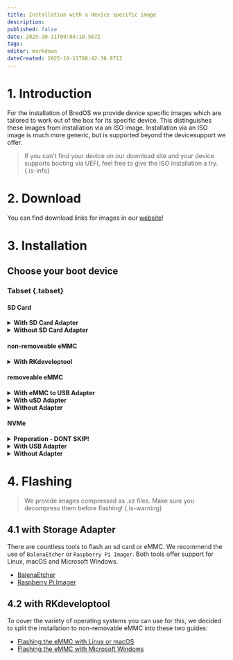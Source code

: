 ```yaml
---
title: Installation with a device specific image
description: 
published: false
date: 2025-10-11T09:04:10.567Z
tags: 
editor: markdown
dateCreated: 2025-10-11T08:42:36.971Z
---
```


# 1. Introduction
For the installation of BredOS we provide device specific images which are tailored to work out of the box for its specific device. This distinguishes these images from installation via an ISO image. Installation via an ISO image is much more generic, but is supported beyond the devicesupport we offer. 
> If you can't find your device on our download site and your device supports booting via UEFI, feel free to give the ISO installation a try.
{.is-info}


# 2. Download
You can find download links for images in our [website](https://bredos.org/download.html)!

# 3. Installation

## Choose your boot device
### Tabset {.tabset}
#### SD Card

<details>
<summary><b>With SD Card Adapter</b></summary>
Insert  your SD Card into your SD Card reader of your PC and continue with [4.1 with Storage Adapter](#h-41-with-storage-adapter).

</details>

<details>
<summary><b>Without SD Card Adapter</b></summary>
Insert your SD Card into your SBC and continue with the guide accordingly to your PC's OS found in section [4.2 with RKdeveloptool](#h-4-2-with-rkdeveloptool). Before flashing you must set your target to the sd card. To process to do so is documented in the guide.
  

</details>


#### non-removeable eMMC

<details>
<summary><b>With RKdeveloptool</b></summary>
Continue with the guide accordingly to your PC's OS found in section [4.2 with RKdeveloptool](#h-4-2-with-rkdeveloptool)
  

</details>


#### removeable eMMC

<details>
<summary><b>With eMMC to USB Adapter</b></summary>
As almost all commonly known USB Sticks are based on eMMC storage there are USB to eMMC adapters out there which are USB-Sticks but with removable eMMC storage. These can be used to flash BredOS too.

<details>
<summary><b>USB to eMMC adapter</b></summary>

![emmc-reader-cut.png](/installation-dsi/emmc-reader-cut.png)
   </details>

Then continue with [4.1 with Storage Adapter](#h-41-with-storage-adapter).
  
</details>

<details>
<summary><b>With uSD Adapter</b></summary>
As a eMMC is basically an SD Card which is (mostly) hardwired to the SBC there are adapters you can connect your eMMC to convert them into an SD Card.

<details>
<summary><b>uSD Adpater and eMMC</b></summary>

![usd-emmc-cut.png](/installation-dsi/usd-emmc-cut.png)

</details>
Firmly press the connector of the eMMC onto the uSD Adapter and connect them to your SD Card Reader.

<details>
<summary><b>uSD Adapter connected to reader</b></summary>

![usd-connected-cut.png](/installation-dsi/usd-connected-cut.png)
  
</details>

Then continue with [4.1 with Storage Adapter](#h-41-with-storage-adapter).
  
</details>

<details>
<summary><b>Without Adapter</b></summary>
Connect your eMMC to your SBC and continue with the guide accordingly to your PC's OS found in section [4.2 with RKdeveloptool](#h-4-2-with-rkdeveloptool). 

</details>

#### NVMe

<details>
<summary><b>Preperation - DONT SKIP!</b></summary>
As direct booting from the NVMe drive is not supported by our devices we need to install UEFI to a different medium. After UEFI is booted you then are able to boot from the nVME drive directly. To install UEFI to your SPI or SD Card follow [this guide](/en/install/Installation-of-UEFI).

</details>

<details>
<summary><b>With USB Adapter</b></summary>
Connect the drive to your PC via a USB adapter and continue with [4.1 with Storage Adapter](#h-41-with-storage-adapter). After flashing connect the drive to the NVMe port of your SBC.

</details>

<details>
<summary><b>Without Adapter</b></summary>
Connect your NVMe drive to your SBC and continue with the guide accordingly to your PC's OS found in section [4.2 with RKdeveloptool](#h-4-2-with-rkdeveloptool). Before flashing you must set your target to NVMe. To process to do so is documented in the guide.

</details>
  




# 4. Flashing 
> We provide images compressed as .xz files. Make sure you decompress them before flashing!
{.is-warning}
## 4.1 with Storage Adapter
There are countless tools to flash an sd card or eMMC. We recommend the use of `BalenaEtcher` or `Raspberry Pi Imager`. Both tools offer support for Linux, macOS and Microsoft Windows. 

- [BalenaEtcher](https://etcher.balena.io/)
- [Raspberry Pi Imager](https://github.com/raspberrypi/rpi-imager)



## 4.2 with RKdeveloptool
To cover the variety of operating systems you can use for this, we decided to split the installation to non-removable eMMC into these two guides:

 - [Flashing the eMMC with Linux or macOS](/en/install/device-specific-image/Flashing-the-eMMC-with-Linux-or-macOS)
 - [Flashing the eMMC with Microsoft Windows](/en/install/device-specific-image/Flashing-the-eMMC-with-Microsoft-Windows)
